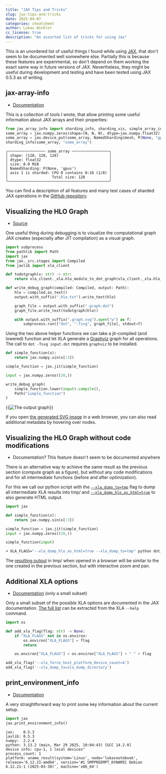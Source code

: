 ```yaml
---
title: "JAX Tips and Tricks"
slug: jax-tips-and-tricks
date: 2025-04-07
categories: cheatsheet
author: Lukas Winkler
cc_license: true
description: "An assorted list of tricks for using Jax"
---
```



This is an unordered list of useful things I found while using [JAX](https://docs.jax.dev/en/latest/), that don't seem
to be documented well somewhere else. Partially this is because these features are experimental, so don't depend on them
working the exact same way in future versions of JAX. Nevertheless, they might be useful during development and testing
and have been tested using JAX 0.5.3 as of writing.

<!--more-->

## jax-array-info

- [Documentation](https://github.com/Findus23/jax-array-info/)

This is a collection of tools I wrote, that allow printing some useful information about JAX arrays and their
properties:

```python
from jax_array_info import sharding_info, sharding_vis, simple_array_info, print_array_stats, pretty_memory_stats
some_array = jax.numpy.zeros(shape=(N, N, N), dtype=jax.numpy.float32)
some_array = jax.device_put(some_array, NamedSharding(mesh, P(None, "gpus")))
sharding_info(some_array, "some_array")
```

```text
╭───────────────── some_array ─────────────────╮
│ shape: (128, 128, 128)                       │
│ dtype: float32                               │
│ size: 8.0 MiB                                │
│ NamedSharding: P(None, 'gpus')               │
│ axis 1 is sharded: CPU 0 contains 0:16 (1/8) │
│                    Total size: 128           │
╰──────────────────────────────────────────────╯
```

You can find a description of all features and many test cases of sharded JAX operations in
the [GitHub repository](https://github.com/Findus23/jax-array-info/).

## Visualizing the HLO Graph

- [Source](https://bnikolic.co.uk/blog/python/jax/2022/02/22/jax-outputgraph-rev.html)

One useful thing during debugging is to visualize the computational graph JAX creates (especially after JIT compilation)
as a visual graph.

```python
import subprocess
from pathlib import Path
import jax
from jax._src.stages import Compiled
from jaxlib import xla_client

def todotgraph(x: str) -> str:
    return xla_client._xla.hlo_module_to_dot_graph(xla_client._xla.hlo_module_from_text(x))

def write_debug_graph(compiled: Compiled, output: Path):
    hlo = compiled.as_text()
    output.with_suffix(".hlo.txt").write_text(hlo)

    graph_file = output.with_suffix(".graph.dot")
    graph_file.write_text(todotgraph(hlo))

    with output.with_suffix(".graph.svg").open("w") as f:
        subprocess.run(["dot", "-Tsvg", graph_file], stdout=f)
```

Using the two above helper functions we can take a jit-compiled (and lowered) function and let XLA generate
a [Graphviz](https://graphviz.org/)
graph for all operations. The call to `dot -Tsvg input.dot` requires `graphviz` to be installed.

```python
def simple_function(x):
    return jax.numpy.sin(x[:3])

simple_function = jax.jit(simple_function)

input = jax.numpy.zeros((20,))

write_debug_graph(
    simple_function.lower(input).compile(), 
    Path("simple_function")
)
```

{{<image src="simple_function.graph.svg" title="The output graph" >}}

If you open [the generated SVG image](simple_function.graph.svg) in a web browser, you can also read additional metadata
by hovering over nodes.

## Visualizing the HLO Graph without code modifications

- Documentation? This feature doesn't seem to be documented anywhere

There is an alternative way to achieve the same result as the previous section (compute graph as a figure), but without
any code modifications and for all intermediate functions (before and after optimization).

For this we call our python script with the [`--xla_dump_to=tmp`](/all-xla-options/#xla_dump_to) flag to dump all
intermediate XLA results into tmp/ and
[`--xla_dump_hlo_as_html=true`](/all-xla-options/#xla_dump_hlo_as_html) to also generate HTML output.

```python
import jax

def simple_function(x):
    return jax.numpy.sin(x[:3])

simple_function = jax.jit(simple_function)
input = jax.numpy.zeros((20,))

simple_function(input)
```

```bash
➜ XLA_FLAGS="--xla_dump_hlo_as_html=true --xla_dump_to=tmp" python dot_test2.py
```

The [resulting output](/jax-tips-and-tricks-html) in tmp/ when opened in a browser will be similar to the one created in
the previous section,
but with interactive zoom and pan.

## Additional XLA options

- [Documentation](https://docs.jax.dev/en/latest/xla_flags.html) (only a small subset)

Only a small subset of the possible XLA options are documented in the JAX
documentation. [The full list](/all-xla-options/) can be extracted from the XLA `--help` command.

```python
import os

def add_xla_flag(flag: str) -> None:
    if "XLA_FLAGS" not in os.environ:
        os.environ["XLA_FLAGS"] = flag
        return

    os.environ["XLA_FLAGS"] = os.environ["XLA_FLAGS"] + " " + flag

add_xla_flag('--xla_force_host_platform_device_count=4')
add_xla_flag('--xla_dump_to=xla_dump_directory')
```

## print_environment_info

- [Documentation](https://docs.jax.dev/en/latest/_autosummary/jax.print_environment_info.html)

A very straightforward way to print some key information about the current setup.

```python
import jax
jax.print_environment_info()
```

```text
jax:    0.5.3
jaxlib: 0.5.3
numpy:  2.2.4
python: 3.13.2 (main, Mar 29 2025, 10:04:43) [GCC 14.2.0]
device info: cpu-1, 1 local devices"
process_count: 1
platform: uname_result(system='Linux', node='lukasnotebook', release='6.12.21-amd64', version='#1 SMPPREEMPT_DYNAMIC Debian 6.12.21-1 (2025-03-30)', machine='x86_64')
```
